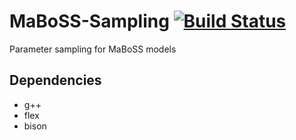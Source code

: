 # MaBoSS-Sampling [![Build Status](https://travis-ci.org/vincent-noel/MaBoSS-Sampling.svg?branch=master)](https://travis-ci.org/vincent-noel/MaBoSS-Sampling)
Parameter sampling for MaBoSS models

## Dependencies
* g++
* flex
* bison
